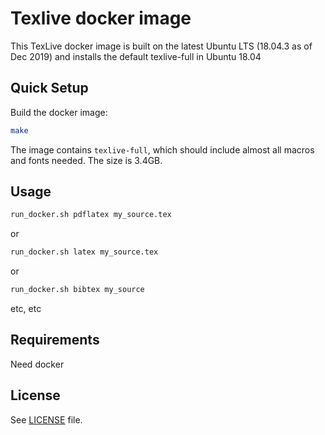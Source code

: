 # Texlive docker image

This TexLive docker image is built on the latest Ubuntu LTS (18.04.3 as of Dec 2019) and installs the default
texlive-full in Ubuntu 18.04

Quick Setup
-----------

Build the docker image:
```bash
make
```
The image contains `texlive-full`, which should include almost all macros and fonts needed. The size is 3.4GB.

Usage
------------

```bash
run_docker.sh pdflatex my_source.tex
```
or
```bash
run_docker.sh latex my_source.tex
```
or
```bash
run_docker.sh bibtex my_source
```

etc, etc

Requirements
------------

Need docker


License
-------

See [LICENSE](LICENSE) file.

